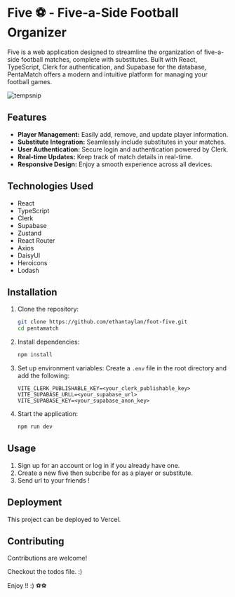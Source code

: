 # Five ⚽ - Five-a-Side Football Organizer

Five is a web application designed to streamline the organization of five-a-side football matches, complete with substitutes. Built with React, TypeScript, Clerk for authentication, and Supabase for the database, PentaMatch offers a modern and intuitive platform for managing your football games.

![tempsnip](https://github.com/ethantaylan/foot-five/assets/59540282/155d8c5b-1e58-44df-968e-24131677a538)

## Features

- **Player Management:** Easily add, remove, and update player information.
- **Substitute Integration:** Seamlessly include substitutes in your matches.
- **User Authentication:** Secure login and authentication powered by Clerk.
- **Real-time Updates:** Keep track of match details in real-time.
- **Responsive Design:** Enjoy a smooth experience across all devices.

## Technologies Used

- React
- TypeScript
- Clerk
- Supabase
- Zustand
- React Router
- Axios
- DaisyUI
- Heroicons
- Lodash

## Installation

1. Clone the repository:
   ```sh
   git clone https://github.com/ethantaylan/foot-five.git
   cd pentamatch
   ```

2. Install dependencies:
   ```sh
   npm install
   ```

3. Set up environment variables:
   Create a `.env` file in the root directory and add the following:
   ```env
   VITE_CLERK_PUBLISHABLE_KEY=<your_clerk_publishable_key>
   VITE_SUPABASE_URLL=<your_supabase_url>
   VITE_SUPABASE_KEY=<your_supabase_anon_key>
   ```

4. Start the application:
   ```sh
   npm run dev
   ```

## Usage

1. Sign up for an account or log in if you already have one.
2. Create a new five then subcribe for as a player or substitute.
3. Send url to your friends !

## Deployment

This project can be deployed to Vercel.

## Contributing

Contributions are welcome! 

Checkout the todos file. :)

Enjoy !! :) ⚽⚽
